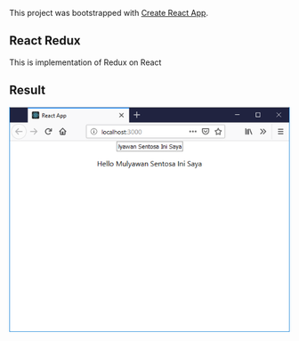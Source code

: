 This project was bootstrapped with [Create React App](https://github.com/facebook/create-react-app).

## React Redux

This is implementation of Redux on React

## Result
<img src="https://github.com/mulyawansentosa/reactredux/blob/master/images/result.png">